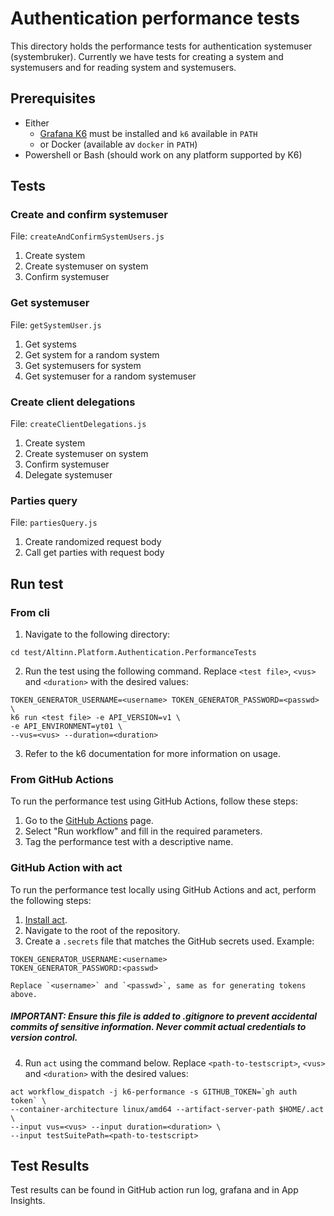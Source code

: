 # Authentication performance tests
This directory holds the performance tests for authentication systemuser (systembruker). Currently we have tests for creating a system and systemusers and for reading system and systemusers.

## Prerequisites
* Either
  * [Grafana K6](https://k6.io/) must be installed and `k6` available in `PATH` 
  * or Docker (available av `docker` in `PATH`)
* Powershell or Bash (should work on any platform supported by K6)

## Tests
### Create and confirm systemuser
File: `createAndConfirmSystemUsers.js`
1. Create system
2. Create systemuser on system
3. Confirm systemuser
### Get systemuser
File: `getSystemUser.js`
1. Get systems
2. Get system for a random system
3. Get systemusers for system
4. Get systemuser for a random systemuser 
### Create client delegations
File: `createClientDelegations.js`
1. Create system
2. Create systemuser on system
3. Confirm systemuser
4. Delegate systemuser
### Parties query
File: `partiesQuery.js`
1. Create randomized request body
2. Call get parties with request body

## Run test
### From cli
1. Navigate to the following directory:
```shell
cd test/Altinn.Platform.Authentication.PerformanceTests
```
2. Run the test using the following command. Replace `<test file>`, `<vus>` and `<duration>` with the desired values:
```shell
TOKEN_GENERATOR_USERNAME=<username> TOKEN_GENERATOR_PASSWORD=<passwd> \
k6 run <test file> -e API_VERSION=v1 \
-e API_ENVIRONMENT=yt01 \
--vus=<vus> --duration=<duration>
```
3. Refer to the k6 documentation for more information on usage.

### From GitHub Actions
To run the performance test using GitHub Actions, follow these steps:
1. Go to the [GitHub Actions](https://github.com/altinn/altinn-authentication/actions/workflows/run-performance.yml) page.
2. Select "Run workflow" and fill in the required parameters.
3. Tag the performance test with a descriptive name.

### GitHub Action with act
To run the performance test locally using GitHub Actions and act, perform the following steps:
1. [Install act](https://nektosact.com/installation/).
2. Navigate to the root of the repository.
3. Create a `.secrets` file that matches the GitHub secrets used. Example:
```file
TOKEN_GENERATOR_USERNAME:<username>
TOKEN_GENERATOR_PASSWORD:<passwd>
```
    Replace `<username>` and `<passwd>`, same as for generating tokens above. 
##### IMPORTANT: Ensure this file is added to .gitignore to prevent accidental commits of sensitive information. Never commit actual credentials to version control.
4. Run `act` using the command below. Replace `<path-to-testscript>`, `<vus>` and `<duration>` with the desired values:
```shell
act workflow_dispatch -j k6-performance -s GITHUB_TOKEN=`gh auth token` \
--container-architecture linux/amd64 --artifact-server-path $HOME/.act \ 
--input vus=<vus> --input duration=<duration> \ 
--input testSuitePath=<path-to-testscript>
```

## Test Results
Test results can be found in GitHub action run log, grafana and in App Insights. 
